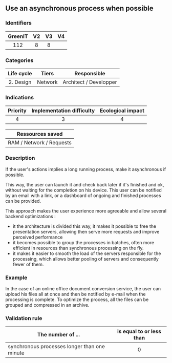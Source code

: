 ## Use an asynchronous process when possible

### Identifiers

| GreenIT | V2  | V3  | V4  |
|:-------:|:---:|:---:|:---:|
|   112   |  8  | 8   |     |

### Categories

| Life cycle |  Tiers  |      Responsible       |
|:----------:|:-------:|:----------------------:|
| 2. Design  | Network | Architect / Developper |

### Indications

| Priority | Implementation difficulty | Ecological impact |
|:--------:|:-------------------------:|:-----------------:|
|     4    |             3             |         4         |

|     Ressources saved     |
|:------------------------:|
| RAM / Network / Requests |

### Description

If the user's actions implies a long running process, make it asynchronous if possible.

This way, the user can launch it and check back later if it's finished and ok, without waiting for the completion on his device. 
This user can be notified by an email with a link, or a dashboard of ongoing and finished processes can be provided.

This approach makes the user experience more agreeable and allow several backend optimizations : 

* it the architecture is divided this way, it makes it possible to free the presentation servers, allowing then serve more
  requests and improve perceived performance
* it becomes possible to group the processes in batches, often more efficient in resources than synchronous processing on the fly.
* it makes it easier to smooth the load of the servers responsible for the processing, which allows better pooling of servers
  and consequently fewer of them.

### Example

In the case of an online office document conversion service, the user can upload his files all at once and then 
be notified by e-mail when the processing is complete. To optimize the process, all the files can be grouped and 
compressed in an archive.

### Validation rule

| The number of ...                            | is equal to or less than |  
|----------------------------------------------|:------------------------:|
| synchronous processes longer than one minute |            0             |
